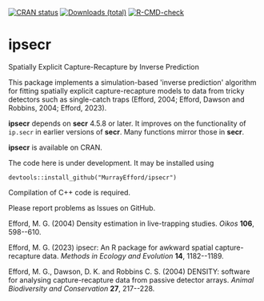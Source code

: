 <!-- badges: start -->
[![CRAN status](https://www.r-pkg.org/badges/version/ipsecr)](https://cran.r-project.org/package=ipsecr)
[![Downloads (total)](https://cranlogs.r-pkg.org/badges/grand-total/ipsecr)](https://www.r-pkg.org/pkg/ipsecr)
[![R-CMD-check](https://github.com/MurrayEfford/ipsecr/actions/workflows/R-CMD-check.yaml/badge.svg)](https://github.com/MurrayEfford/ipsecr/actions/workflows/R-CMD-check.yaml)
<!-- badges: end -->
  
# ipsecr
Spatially Explicit Capture-Recapture by Inverse Prediction

This package implements a simulation-based 'inverse prediction' algorithm for fitting spatially explicit capture-recapture models to data from tricky detectors such as single-catch traps (Efford, 2004; Efford, Dawson and Robbins, 2004; Efford, 2023). 

**ipsecr** depends on **secr** 4.5.8 or later. It improves on the functionality of `ip.secr` in earlier versions of **secr**. Many functions mirror those in **secr**.

**ipsecr** is available on CRAN.

The code here is under development. It may be installed using
```
devtools::install_github("MurrayEfford/ipsecr")
```

Compilation of C++ code is required.

Please report problems as Issues on GitHub.

Efford, M. G. (2004) Density estimation in live-trapping studies. *Oikos* **106**, 598--610.

Efford, M. G. (2023) ipsecr: An R package for awkward spatial capture-recapture data. 
*Methods in Ecology and Evolution* **14**, 1182--1189.

Efford, M. G., Dawson, D. K. and Robbins C. S. (2004) DENSITY: software
for analysing capture-recapture data from passive detector arrays.
*Animal Biodiversity and Conservation* **27**, 217--228.
